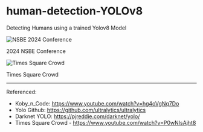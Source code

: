 # human-detection-YOLOv8
Detecting Humans using a trained Yolov8 Model 

![NSBE 2024 Conference](https://github.com/ianmparker/human-detection-YOLOv8/assets/18231849/d7b60537-fb55-4791-aa7a-88681d72ae98)

2024 NSBE Conference 

![Times Square Crowd](https://github.com/ianmparker/human-detection-YOLOv8/assets/18231849/371521fb-801f-4dad-a0e9-b6f20d220685)

Times Square Crowd




------------------------------------
Referenced: 
  - Koby_n_Code: https://www.youtube.com/watch?v=hg4oVgNq7Do
  - Yolo Github: https://github.com/ultralytics/ultralytics
  - Darknet YOLO: https://pjreddie.com/darknet/yolo/
  - Times Square Crowd - https://www.youtube.com/watch?v=P0wNIsAjht8

